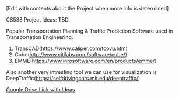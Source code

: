 [Edit with contents about the Project when more info is determined]

CS538 Project Ideas: TBD

Popular Transportation Planning & Traffic Prediction Software used in Transportation Engineering:
1. TransCAD(https://www.caliper.com/tcovu.htm)
2. Cube(http://www.citilabs.com/software/cube/)
3. EMME(https://www.inrosoftware.com/en/products/emme/)

Also another very intresting tool we can use for visualization is DeepTraffic(https://selfdrivingcars.mit.edu/deeptraffic/)

[Google Drive Link with Ideas](https://docs.google.com/document/d/1sd3DS0M1t9vtojHcvbYZHVuph0PcTn2287zPQrkkaVM/edit)
